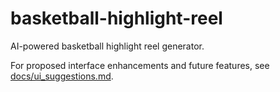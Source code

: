 # basketball-highlight-reel

AI-powered basketball highlight reel generator.

For proposed interface enhancements and future features, see [docs/ui_suggestions.md](docs/ui_suggestions.md).

